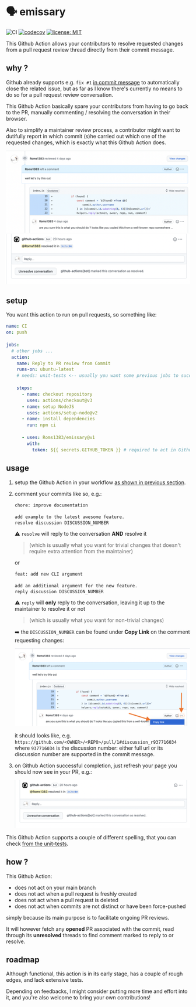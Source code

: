 # :speaking_head: emissary

![CI](https://github.com/Roms1383/emissary/actions/workflows/ci.yml/badge.svg)
[![codecov](https://codecov.io/gh/Roms1383/emissary/branch/main/graph/badge.svg?token=7O91F6JAHS)](https://codecov.io/gh/Roms1383/emissary)
[![license: MIT](https://img.shields.io/badge/license-MIT-yellow.svg)](https://opensource.org/licenses/MIT)

This Github Action allows your contributors to resolve requested changes from a pull request review thread directly from their commit message.

## why ?

Github already supports e.g. `fix #1` [in commit message](https://github.blog/2013-01-22-closing-issues-via-commit-messages/) to automatically close the related issue, but as far as I know there's currently no means to do so for a pull request review conversation.

This Github Action basically spare your contributors from having to go back to the PR, manually commenting / resolving the conversation in their browser.

Also to simplify a maintainer review process, a contributor might want to dutifully report in which commit (s)he carried out which one of the requested changes, which is exactly what this Github Action does.

![typical changes request screenshot](images/request-changes.png)
![automated comment screenshot](images/comment.png)

## setup

You want this action to run on pull requests, so something like:

```yaml
name: CI
on: push

jobs:
  # other jobs ...
  action:
    name: Reply to PR review from Commit
    runs-on: ubuntu-latest
    # needs: unit-tests <-- usually you want some previous jobs to succeed first (e.g. linter, unit-tests, etc)

    steps:
      - name: checkout repository
        uses: actions/checkout@v3
      - name: setup NodeJS
        uses: actions/setup-node@v2
      - name: install dependencies
        run: npm ci

      - uses: Roms1383/emissary@v1
        with:
          token: ${{ secrets.GITHUB_TOKEN }} # required to act in Github on your behalf
```

## usage

1. setup the Github Action in your workflow [as shown in previous section](#setup).
1. comment your commits like so, e.g.:

   ```git
   chore: improve documentation

   add example to the latest awesome feature.
   resolve discussion DISCUSSION_NUMBER
   ```

   :warning: `resolve` will reply to the conversation **AND** resolve it

   > (which is usually what you want for trivial changes that doesn't require extra attention from the maintainer)

   or

   ```git
   feat: add new CLI argument

   add an additional argument for the new feature.
   reply discussion DISCUSSION_NUMBER
   ```

   :warning: `reply` will **only** reply to the conversation, leaving it up to the maintainer to resolve it or not

   > (which is usually what you want for non-trivial changes)

   :arrow_right: the `DISCUSSION_NUMBER` can be found under **Copy Link** on the comment requesting changes:

   ![copy discussion number screenshot](images/copy-discussion-number.png)

   it should looks like, e.g. `https://github.com/<OWNER>/<REPO>/pull/1#discussion_r937716034` where `937716034` is the discussion number: either full url or its discussion number are supported in the commit message.

1. on Github Action successful completion, just refresh your page you should now see in your PR, e.g.:

   ![screenshot comment](./images/comment.png)

This Github Action supports a couple of different spelling, that you can check [from the unit-tests](tests/utils.test.js).

## how ?

This Github Action:

- does not act on your main branch
- does not act when a pull request is freshly created
- does not act when a pull request is deleted
- does not act when commits are not distinct or have been force-pushed

simply because its main purpose is to facilitate ongoing PR reviews.

It will however fetch any **opened** PR associated with the commit, read through its **unresolved** threads to find comment marked to reply to or resolve.

## roadmap

Although functional, this action is in its early stage, has a couple of rough edges, and lack extensive tests.

Depending on feedbacks, I might consider putting more time and effort into it, and you're also welcome to bring your own contributions!
